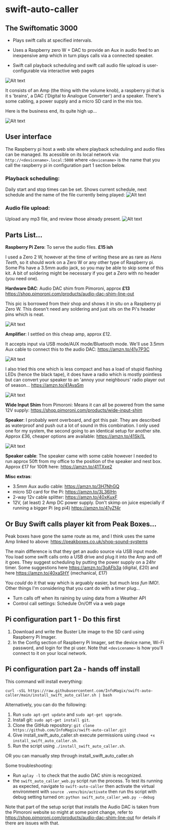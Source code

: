 # swift-auto-caller



## The Swiftomatic 3000
* Plays swift calls at specified intervals.  
* Uses a Raspberry zero W + DAC to provide an Aux in audio feed to an inexpensive amp which in turn plays calls via a connected speaker.

* Swift call playback scheduling and  swift call audio file upload is user-configurable via interactive  web pages 

![Alt text](images/swiftomatic_3000.jpeg)

It consists of an Amp (the thing with the volume knob), a raspberry pi that is it s 'brains', a DAC ('Digital to Analogue Converter') and a speaker.  There's some cabling, a power supply and a micro SD card in the mix too. 

Here is the business end, its quite high up...

![Alt text](images/Box_in_situ_2.jpeg)

## User interface
The Raspberry pi host a web site where playback scheduling and audio files can be managed.  Its acessible on its local network via:
`http://<devicename>.local:5000` where `<devicename>` is the name that you call the raspberry pi in configuration part 1 section below.

### **Playback scheduling:**
Daily start and stop times can be set. Shows current schedule, next schedule and the name of the file currently being played:
![Alt text](images/GIU_schedule.jpeg)


### **Audio file upload:**
Upload any mp3 file, and review those already present.
![Alt text](images/GUI_audioFileManagememt.jpeg)

## Parts List...

**Raspberry Pi Zero**: To serve the audio files. **£15 ish**

I used a Zero 2 W, however at the time of writing these are as rare as *Hens Teeth*, so it should work on a Zero W or any other type of Raspberry pi.  Some Pis have a 3.5mm audio jack, so you may be able to skip some of this kit. A bit of soldering might be necessary if you get a Zero with no header (you need one).

**Hardware DAC**: Audio DAC shim from Pimoroni, approx **£13**
https://shop.pimoroni.com/products/audio-dac-shim-line-out

This pic is borrowed from their shop and shows it in situ on a Raspberry pi Zero W.  This doesn't need any soldering and just sits on the Pi's header pins which is neat.

![Alt text](images/DAC.jpeg)


**Amplifier**:  I settled on this cheap amp, approx £12.

It accepts input via USB mode/AUX mode/Bluetooth mode.  We'll use 3.5mm Aux cable to connect this to the audio DAC:
https://amzn.to/41y7P3C

![Alt text](images/amp_2.jpeg)

I also tried this one which is less compact and has a load of stupid flashing LEDs (hence the black tape), it does have a radio which is mostly pointless but can convert your speaker to an 'annoy your neighbours' radio player out of season... https://amzn.to/41AvaSm 

![Alt text](images/amp_1.jpeg)

**Wide Input Shim** from Pimoroni: Means it can all be powered from the same 12V supply: 
https://shop.pimoroni.com/products/wide-input-shim 


**Speaker**: I probably went overboard, and got this pair.  They are described as waterproof and push out a lot of sound in this combination.  I only used one for my system, the second going to an identical setup for another site.  Approx £36, cheaper options are available:
https://amzn.to/41Ski1L 

![Alt text](images/speakers.jpeg)


**Speaker cable**: The speaker came with some cable however I needed to run approx  50ft from my office to the position of the speaker and nest box.  Approx £17 for 100ft here:  https://amzn.to/41TXxe2 

**Misc extras**:
* 3.5mm Aux audio cable:    https://amzn.to/3H7NhGQ
* micro SD card for the Pi:        https://amzn.to/3L36lHn 
* 2-way 12v cable splitter:    https://amzn.to/40xKuxF 
* 12V, (at least) 2 Amp DC power supply.  Don't skimp on juice especially if running a bigger Pi (eg pi4)    https://amzn.to/41yZf4r    


## **Or Buy Swift calls player kit from Peak Boxes...**
Peak boxes have gone the same route as me, and I think uses the same Amp linked to above:  https://peakboxes.co.uk/shop-sound-systems

The main difference is that they get an audio source via USB input mode.  You load some swift calls onto a USB drive and plug it into the Amp and off it goes.  They suggest scheduling by putting the power supply on a 24hr timer.  Some suggestions here https://amzn.to/3oAFb3a (digital, £20)
 and here https://amzn.to/40xaSHY (mechanical, £17)

You *could* do it that way which is arguably easier, but much *less fun* IMO!.  Other things I'm considering that you cant do with a timer plug...
* Turn calls off when its raining by using data from a Weather API
* Control call settings: Schedule On/Off via a web page


## Pi configuration part 1 - Do this first

1. Download and write the Buster Lite image to the SD card using Raspberry Pi Imager.
2. In the Config section of Raspberry Pi Imager, set the device name, Wi-Fi password, and login for the pi user.  Note that `<devicename>` is how you'll connect to it on your local network.

## Pi configuration part 2a - hands off install

This command will install everything:

`curl -sSL https://raw.githubusercontent.com/InfoMagix/swift-auto-caller/main/install_swift_auto_caller.sh | bash`

Alternatively, you can do the following:

1. Run `sudo apt-get update` and `sudo apt-get upgrade`.
2. Install git: `sudo apt-get install git`.
3. Clone the GitHub repository: `git clone https://github.com/InfoMagix/swift-auto-caller.git` 
4. Give install_swift_auto_caller.sh execute permissions using `chmod +x install_swift_auto_caller.sh`. 
5. Run the script using `./install_swift_auto_caller.sh`.

OR you can manually step through install_swift_auto_caller.sh

Some troubleshooting:

* Run `aplay -l` to check that the audio DAC shim is recognized.
* the `swift_auto_caller_web.py` script run the process.  To test its running as expected, navigate to `swift-auto-caller` then activate the virtual environment with `source .venv/bin/activate` then run ths script with debug setting turned on: `python swift_auto_caller_web.py --debug` 

Note that part of the setup script that installs the Audio DAC is taken from the Pimoroni website so might at some point change, refer to https://shop.pimoroni.com/products/audio-dac-shim-line-out for details if there are issues with that.